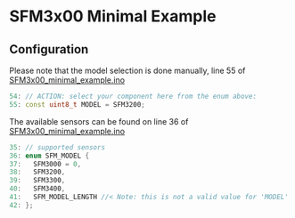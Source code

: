 # SFM3x00 Minimal Example

## Configuration

Please note that the model selection is done manually, line 55 of [SFM3x00_minimal_example.ino](SFM3x00_minimal_example.ino#55)

```c++
54: // ACTION: select your component here from the enum above:
55: const uint8_t MODEL = SFM3200;
```

The available sensors can be found on line 36 of [SFM3x00_minimal_example.ino](SFM3x00_minimal_example.ino#36)

```c++
35: // supported sensors
36: enum SFM_MODEL {
37:   SFM3000 = 0,
38:   SFM3200,
39:   SFM3300,
40:   SFM3400,
41:   SFM_MODEL_LENGTH //< Note: this is not a valid value for 'MODEL' below
42: };
```